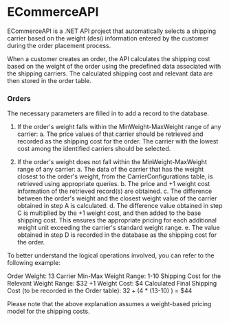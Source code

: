 # ECommerceAPI
  
ECommerceAPI is a .NET API project that automatically selects a shipping carrier based on the weight (desi) information entered by the customer during the order placement process.

When a customer creates an order, the API calculates the shipping cost based on the weight of the order using the predefined data associated with the shipping carriers.
The calculated shipping cost and relevant data are then stored in the order table.

### Orders
The necessary parameters are filled in to add a record to the database.

1. If the order's weight falls within the MinWeight-MaxWeight range of any carrier:
a. The price values of that carrier should be retrieved and recorded as the shipping cost for the order. The carrier with the lowest cost among the identified carriers should be selected.

2. If the order's weight does not fall within the MinWeight-MaxWeight range of any carrier:
a. The data of the carrier that has the weight closest to the order's weight, from the CarrierConfigurations table, is retrieved using appropriate queries.
b. The price and +1 weight cost information of the retrieved record(s) are obtained.
c. The difference between the order's weight and the closest weight value of the carrier obtained in step A is calculated.
d. The difference value obtained in step C is multiplied by the +1 weight cost, and then added to the base shipping cost. This ensures the appropriate pricing for each additional weight unit exceeding the carrier's standard weight range.
e. The value obtained in step D is recorded in the database as the shipping cost for the order.

To better understand the logical operations involved, you can refer to the following example:

Order Weight: 13
Carrier Min-Max Weight Range: 1-10
Shipping Cost for the Relevant Weight Range: $32
+1 Weight Cost: $4
Calculated Final Shipping Cost (to be recorded in the Order table): $32 + ($4 * (13-10) ) = $44

Please note that the above explanation assumes a weight-based pricing model for the shipping costs.